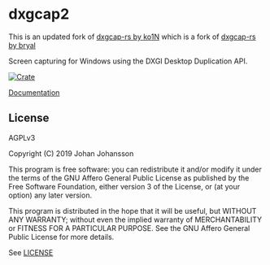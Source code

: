 # dxgcap2

This is an updated fork of [dxgcap-rs by ko1N](https://github.com/ko1N/dxgcap-rs) which is a fork of [dxgcap-rs by bryal](https://github.com/bryal/dxgcap-rs)

Screen capturing for Windows using the DXGI Desktop Duplication API.

[![Crate](https://img.shields.io/crates/v/dxgcap2.svg)](https://crates.io/crates/dxgcap2/)

[Documentation](https://docs.rs/dxgcap/*/x86_64-pc-windows-msvc/dxgcap/)

## License

AGPLv3

Copyright (C) 2019  Johan Johansson

This program is free software: you can redistribute it and/or
modify it under the terms of the GNU Affero General Public License
as published by the Free Software Foundation, either version 3 of
the License, or (at your option) any later version.

This program is distributed in the hope that it will be useful, but
WITHOUT ANY WARRANTY; without even the implied warranty of
MERCHANTABILITY or FITNESS FOR A PARTICULAR PURPOSE.  See the GNU
Affero General Public License for more details.

See [LICENSE](./LICENSE)
